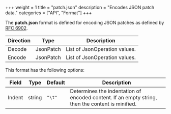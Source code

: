 +++
weight = 1
title = "patch.json"
description = "Encodes JSON patch data."
categories = ["API", "Format"]
+++

The **patch.json** format is defined for encoding JSON patches as defined
by [RFC 6902](https://datatracker.ietf.org/doc/html/rfc6902/).

| Direction | Type | Description |
| --- | --- | --- |
| Decode | JsonPatch | List of JsonOperation values. |
| Encode | JsonPatch | List of JsonOperation values. |

This format has the following options:

| Field | Type | Default | Description |
| --- | --- | --- | --- |
| Indent | string | `"\t"` | Determines the indentation of encoded content. If an empty string, then the content is minified. |
